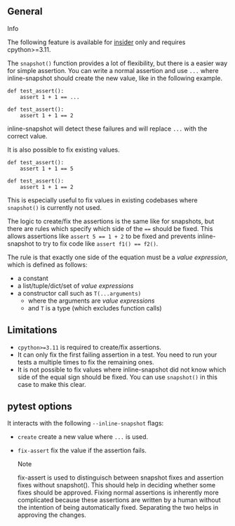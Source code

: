 ## General

Info

The following feature is available for [insider](../insiders/) only and requires cpython>=3.11.

The `snapshot()` function provides a lot of flexibility, but there is a easier way for simple assertion. You can write a normal assertion and use `...` where inline-snapshot should create the new value, like in the following example.

```
def test_assert():
    assert 1 + 1 == ...

```

```
def test_assert():
    assert 1 + 1 == 2

```

inline-snapshot will detect these failures and will replace `...` with the correct value.

It is also possible to fix existing values.

```
def test_assert():
    assert 1 + 1 == 5

```

```
def test_assert():
    assert 1 + 1 == 2

```

This is especially useful to fix values in existing codebases where `snapshot()` is currently not used.

The logic to create/fix the assertions is the same like for snapshots, but there are rules which specify which side of the `==` should be fixed. This allows assertions like `assert 5 == 1 + 2` to be fixed and prevents inline-snapshot to try to fix code like `assert f1() == f2()`.

The rule is that exactly one side of the equation must be a *value expression*, which is defined as follows:

- a constant
- a list/tuple/dict/set of *value expressions*
- a constructor call such as `T(...arguments)`
  - where the arguments are *value expressions*
  - and `T` is a type (which excludes function calls)

## Limitations

- `cpython>=3.11` is required to create/fix assertions.
- It can only fix the first failing assertion in a test. You need to run your tests a multiple times to fix the remaining ones.
- It is not possible to fix values where inline-snapshot did not know which side of the equal sign should be fixed. You can use `snapshot()` in this case to make this clear.

## pytest options

It interacts with the following `--inline-snapshot` flags:

- `create` create a new value where `...` is used.

- `fix-assert` fix the value if the assertion fails.

  Note

  fix-assert is used to distinguisch between snapshot fixes and assertion fixes without snapshot(). This should help in deciding whether some fixes should be approved. Fixing normal assertions is inherently more complicated because these assertions are written by a human without the intention of being automatically fixed. Separating the two helps in approving the changes.
